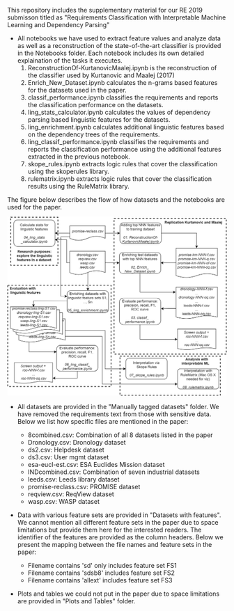 

This repository includes the supplementary material for our RE 2019 submisson titled as "Requirements Classification with Interpretable Machine Learning and Dependency Parsing"

- All notebooks we have used to extract feature values and analyze data as well as a reconstruction of the state-of-the-art classifier is provided in the Notebooks folder. Each notebook includes its own detailed explaination of the tasks it executes.
  1. ReconstructionOf-KurtanovicMaalej.ipynb is the reconstruction of the classifier used by Kurtanovic and Maalej (2017)
  2. Enrich_New_Dataset.ipynb calculates the n-grams based features for the datasets used in the paper.
  3. classif_performance.ipynb classifies the requirements and reports the classification performance on the datasets.
  4. ling_stats_calculator.ipynb calculates the values of dependency parsing based linguistic features for the datasets.
  5. ling_enrichment.ipynb calculates additional linguistic features based on the dependency trees of the requirements.
  6. ling_classif_performance.ipynb classifies the requirements and reports the classification performance using the additional features extracted in the previous notebook.
  7. skope_rules.ipynb extracts logic rules that cover the classification using the skoperules library.
  8. rulematrix.ipynb extracts logic rules that cover the classification results using the RuleMatrix library.

The figure below describes the flow of how datasets and the notebooks are used for the paper.

![Image flow](flow.png "Flow of our package")


- All datasets are provided in the "Manually tagged datasets" folder. We have removed the requirements text from those with sensitive data. Below we list how specific files are mentioned in the paper:
   * 8combined.csv: Combination of all 8 datasets listed in the paper
   * Dronology.csv: Dronology dataset
   * ds2.csv: Helpdesk dataset
   * ds3.csv: User mgmt dataset
   * esa-eucl-est.csv: ESA Euclides Mission dataset
   * INDcombined.csv: Combination of seven industrial datasets
   * leeds.csv: Leeds library dataset
   * promise-reclass.csv: PROMISE dataset
   * reqview.csv: ReqView dataset
   * wasp.csv: WASP dataset
 
- Data with various feature sets are provided in "Datasets with features". We cannot mention all different feature sets in the paper due to space limitations but provide them here for the interested readers. The identifier of the features are provided as the column headers. Below we present the mapping between the file names and feature sets in the paper:
   * Filename contains 'sd' only includes feature set FS1
   * Filename contains 'sdsb8' includes feature set FS2
   * Filename contains 'allext' includes feature set FS3
 
- Plots and tables we could not put in the paper due to space limitations are provided in "Plots and Tables" folder. 

